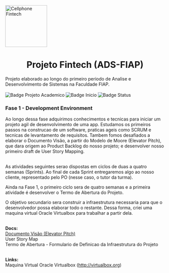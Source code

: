 <img width="132" alt="Cellphone Fintech" src="https://user-images.githubusercontent.com/69209788/189362730-a2bd712a-6a15-475a-8f9e-5c53ce4337b8.png">
<h1 align="center"> Projeto Fintech (ADS-FIAP) </h1>


Projeto elaborado ao longo do primeiro periodo de Analise e Desenvolvimento de Sistemas na Faculdade FIAP. </br> </br>
![Badge Projeto Academico](https://img.shields.io/static/v1?label=projeto&message=academico&color=brightgreen) ![Badge Inicio](https://img.shields.io/static/v1?label=inicio&message=agosto2022&color=yellowgreen) ![Badge Status](https://img.shields.io/static/v1?label=status&message=em%20desenvolvimento&color=yellow)

<h3>Fase 1 - Development Environment</h3>
Ao longo dessa fase adquirimos conhecimentos e tecnicas para iniciar um projeto agil de desenvolvimento de uma app. Estudamos os primeiros passos na construcao de um software, praticas ageis como SCRUM e tecnicas de levantamento de requisitos. Tambem fomos desafiados a elaborar o Documento Visão, a partir do Modelo de Moore (Elevator Pitch), que dara origem ao Product Backlog do nosso projeto; e desenvolver nosso primeiro draft de User Story Mapping. 

</br>As atividades seguintes serao dispostas em ciclos de duas a quatro semanas (Sprints). Ao final de cada Sprint entregaremos algo ao nosso cliente, representado pelo PO (nesse caso, o tutor da turma).

Ainda na Fase 1, o primeiro ciclo sera de quatro semanas e a primeira atividade é desenvolver o Termo de Abertura do Projeto.

O objetivo secundario sera construir a infraestrutura necessaria para que o desenvolvedor possa elaborar todo o restante. Dessa forma, criei uma maquina virtual Oracle Virtualbox para trabalhar a partir dela.


</br> <b> Docs: </b>
</br> <a href= "https://github.com/brunoesm07/Projeto_Fintech_Fase1_ADS-FIAP/files/9535647/Documento.Visao.pdf">Documento Visão (Elevator Pitch)</a>
</br>User Story Map
</br>Termo de Abertura - Formulario de Definicao da Infraestrutura do Projeto


</br> <b>Links: </b>
</br> Maquina Virtual Oracle Virtualbox (http://virtualbox.org)



